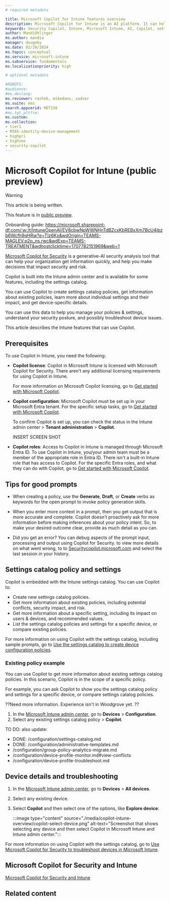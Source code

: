 ```yaml
---
# required metadata

title: Microsoft Copilot for Intune features overview
description: Microsoft Copilot for Intune is an AI platform. It can help you create policies, get information about existing policies, and show more details on specific settings, including their impacts on users and devices. You can also use Copilot to troubleshoot device issues.
keywords: Security Copilot, Intune, Microsoft Intune, AI, Copilot, settings catalog, policies, device details, troubleshooting
author: MandiOhlinger
ms.author: mandia
manager: dougeby
ms.date: 02/20/2024
ms.topic: conceptual
ms.service: microsoft-intune
ms.subservice: fundamentals
ms.localizationpriority: high

# optional metadata

#ROBOTS:
#audience:
#ms.devlang:
ms.reviewer: rashok, mikedano, zadvor
ms.suite: ems
search.appverid: MET150
#ms.tgt_pltfrm:
ms.custom:
ms.collection:
- tier1
- M365-identity-device-management
- highpri
- highseo
- security-copilot
---
```


# Microsoft Copilot for Intune (public preview)

> [!WARNING]
> This article is being written.

This feature is in [public preview](public-preview.md).

Onboarding guide: https://microsoft.sharepoint-df.com/:w:/t/IntuneOpenAI/EV8cbwNpWWNHnTdBZcxKbREBxXm7BcU4jbzb6Wcfh9qHRw?e=TIz6Kx&wdOrigin=TEAMS-MAGLEV.p2p_ns.rwc&wdExp=TEAMS-TREATMENT&wdhostclicktime=1707782151969&web=1

[Microsoft Copilot for Security](/security-copilot/microsoft-security-copilot) is a generative-AI security analysis tool that can help your organization get information quickly, and help you make decisions that impact security and risk.

Copilot is built into the Intune admin center and is available for some features, including the settings catalog.

You can use Copilot to create settings catalog policies, get information about existing policies, learn more about individual settings and their impact, and get device-specific details.

You can use this data to help you manage your policies & settings, understand your security posture, and possibly troubleshoot device issues.

This article describes the Intune features that can use Copilot.

## Prerequisites

To use Copilot in Intune, you need the following:

- **Copilot license**: Copilot in Microsoft Intune is licensed with Microsoft Copilot for Security. There aren't any additional licensing requirements for using Copilot in Intune.

  For more information on Microsoft Copilot licensing, go to [Get started with Microsoft Copilot](/security-copilot/get-started-security-copilot).

- **Copilot configuration**: Microsoft Copilot must be set up in your Microsoft Entra tenant. For the specific setup tasks, go to [Get started with Microsoft Copilot](/security-copilot/get-started-security-copilot).

  To confirm Copilot is set up, you can check the status in the Intune admin center > **Tenant administration** > **Copilot**.

  INSERT SCREEN SHOT

- **Copilot roles**: Access to Copilot in Intune is managed through Microsoft Entra ID. To use Copilot in Intune, you/your admin team must be a member of the appropriate role in Entra ID. There isn't a built-in Intune role that has access to Copilot. For the specific Entra roles, and what they can do with Copilot, go to [Get started with Microsoft Copilot](/security-copilot/get-started-security-copilot).

## Tips for good prompts

- When creating a policy, use the **Generate**, **Draft**, or **Create** verbs as keywords for the open prompt to invoke policy generation skills.

- When you enter more context in a prompt, then you get output that is more accurate and complete. Copilot doesn't proactively ask for more information before making inferences about your policy intent. So, to make your desired outcome clear, provide as much detail as you can.

- Did you get an error? You can debug aspects of the prompt input, processing and output using Copilot for Security. to view more details on what went wrong, to to [Securitycopilot.microsoft.com](https://Securitycopilot.microsoft.com) and select the last session in your history.

## Settings catalog policy and settings

Copilot is embedded with the Intune settings catalog. You can use Copilot to:

- Create new settings catalog policies.
- Get more information about existing policies, including potential conflicts, security impact, and risk.
- Get more information about a specific setting, including its impact on users & devices, and recommended values.
- List the settings catalog policies and settings for a specific device, or compare existing policies.

For more information on using Copilot with the settings catalog, including sample prompts, go to [Use the settings catalog to create device configuration policies](../configuration/settings-catalog.md).

### Existing policy example

You can use Copilot to get more information about existing settings catalog policies. In this scenario, Copilot is in the scope of a specific policy.

For example, you can ask Copilot to show you the settings catalog policy and settings for a specific device, or compare settings catalog policies.

??Need more information. Experience isn't in Woodgrove yet. ??

1. In the [Microsoft Intune admin center](https://go.microsoft.com/fwlink/?linkid=2109431), go to **Devices** > **Configuration**.
2. Select any existing settings catalog policy > **Copilot**.

TO DO: also update:

- DONE: /configuration/settings-catalog.md
- DONE: /configuration/administrative-templates.md
- /configuration/group-policy-analytics-migrate.md
- /configuration/device-profile-monitor.md#view-conflicts
- /configuration/device-profile-troubleshoot.md


## Device details and troubleshooting


1. In the [Microsoft Intune admin center](https://go.microsoft.com/fwlink/?linkid=2109431), go to **Devices** > **All devices**.
2. Select any existing device.
3. Select **Copilot** and then select one of the options, like **Explore device**:

    :::image type="content" source="./media/copilot-intune-overview/copilot-select-device.png" alt-text="Screenshot that shows selecting any device and then select Copilot in Microsoft Intune and Intune admin center.":::

For more information on using Copilot with the settings catalog, go to [Use Microsoft Copilot for Security to troubleshoot devices in Microsoft Intune](../fundamentals/copilot-devices.md).

## Microsoft Copilot for Security and Intune

[Microsoft Copilot for Security and Intune](security-copilot.md)




## Related content
